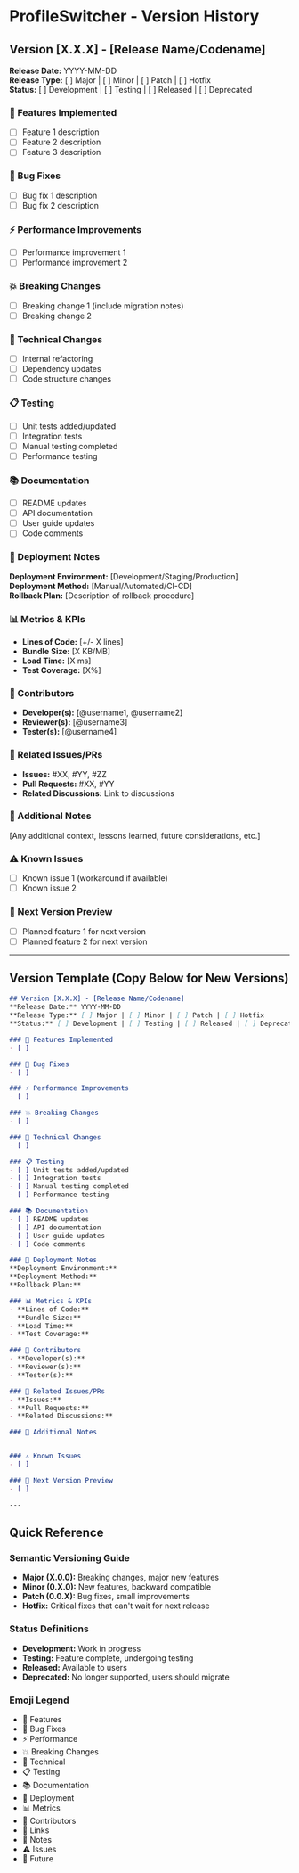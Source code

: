 # ProfileSwitcher - Version History

## Version [X.X.X] - [Release Name/Codename]
**Release Date:** YYYY-MM-DD  
**Release Type:** [ ] Major | [ ] Minor | [ ] Patch | [ ] Hotfix  
**Status:** [ ] Development | [ ] Testing | [ ] Released | [ ] Deprecated

### 🎯 Features Implemented
- [ ] Feature 1 description
- [ ] Feature 2 description
- [ ] Feature 3 description

### 🐛 Bug Fixes
- [ ] Bug fix 1 description
- [ ] Bug fix 2 description

### ⚡ Performance Improvements
- [ ] Performance improvement 1
- [ ] Performance improvement 2

### 💥 Breaking Changes
- [ ] Breaking change 1 (include migration notes)
- [ ] Breaking change 2

### 🔧 Technical Changes
- [ ] Internal refactoring
- [ ] Dependency updates
- [ ] Code structure changes

### 📋 Testing
- [ ] Unit tests added/updated
- [ ] Integration tests
- [ ] Manual testing completed
- [ ] Performance testing

### 📚 Documentation
- [ ] README updates
- [ ] API documentation
- [ ] User guide updates
- [ ] Code comments

### 🚀 Deployment Notes
**Deployment Environment:** [Development/Staging/Production]  
**Deployment Method:** [Manual/Automated/CI-CD]  
**Rollback Plan:** [Description of rollback procedure]

### 📊 Metrics & KPIs
- **Lines of Code:** [+/- X lines]
- **Bundle Size:** [X KB/MB]
- **Load Time:** [X ms]
- **Test Coverage:** [X%]

### 🤝 Contributors
- **Developer(s):** [@username1, @username2]
- **Reviewer(s):** [@username3]
- **Tester(s):** [@username4]

### 🔗 Related Issues/PRs
- **Issues:** #XX, #YY, #ZZ
- **Pull Requests:** #XX, #YY
- **Related Discussions:** Link to discussions

### 📝 Additional Notes
[Any additional context, lessons learned, future considerations, etc.]

### ⚠️ Known Issues
- [ ] Known issue 1 (workaround if available)
- [ ] Known issue 2

### 🔮 Next Version Preview
- [ ] Planned feature 1 for next version
- [ ] Planned feature 2 for next version

---

## Version Template (Copy Below for New Versions)

```markdown
## Version [X.X.X] - [Release Name/Codename]
**Release Date:** YYYY-MM-DD  
**Release Type:** [ ] Major | [ ] Minor | [ ] Patch | [ ] Hotfix  
**Status:** [ ] Development | [ ] Testing | [ ] Released | [ ] Deprecated

### 🎯 Features Implemented
- [ ] 

### 🐛 Bug Fixes
- [ ] 

### ⚡ Performance Improvements
- [ ] 

### 💥 Breaking Changes
- [ ] 

### 🔧 Technical Changes
- [ ] 

### 📋 Testing
- [ ] Unit tests added/updated
- [ ] Integration tests
- [ ] Manual testing completed
- [ ] Performance testing

### 📚 Documentation
- [ ] README updates
- [ ] API documentation
- [ ] User guide updates
- [ ] Code comments

### 🚀 Deployment Notes
**Deployment Environment:**  
**Deployment Method:**  
**Rollback Plan:** 

### 📊 Metrics & KPIs
- **Lines of Code:** 
- **Bundle Size:** 
- **Load Time:** 
- **Test Coverage:** 

### 🤝 Contributors
- **Developer(s):** 
- **Reviewer(s):** 
- **Tester(s):** 

### 🔗 Related Issues/PRs
- **Issues:** 
- **Pull Requests:** 
- **Related Discussions:** 

### 📝 Additional Notes


### ⚠️ Known Issues
- [ ] 

### 🔮 Next Version Preview
- [ ] 

---
```

## Quick Reference

### Semantic Versioning Guide
- **Major (X.0.0):** Breaking changes, major new features
- **Minor (0.X.0):** New features, backward compatible
- **Patch (0.0.X):** Bug fixes, small improvements
- **Hotfix:** Critical fixes that can't wait for next release

### Status Definitions
- **Development:** Work in progress
- **Testing:** Feature complete, undergoing testing
- **Released:** Available to users
- **Deprecated:** No longer supported, users should migrate

### Emoji Legend
- 🎯 Features
- 🐛 Bug Fixes  
- ⚡ Performance
- 💥 Breaking Changes
- 🔧 Technical
- 📋 Testing
- 📚 Documentation
- 🚀 Deployment
- 📊 Metrics
- 🤝 Contributors
- 🔗 Links
- 📝 Notes
- ⚠️ Issues
- 🔮 Future